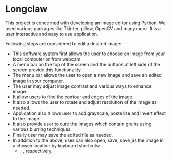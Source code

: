 # Longclaw
This project is concerned with developing an image editor using Python. We used various packages like Tkinter, pillow, OpenCV and many more. It is a user interactive and easy to use application.

Following steps are considered to edit a desired image:
- This software system first allows the user to choose an image from your local computer or from webcam.
- A menu bar on the top of the screen and the buttons at left side of the screen provide this functionality.
- The menu bar allows the user to open a new image and save an edited image in your computer.
- The user may adjust image contrast and various ways to enhance image.
- It allow users to find the contour and edges of the image.
- It also allows the user to rotate and adjust resolution of the image as needed.
- Application also allows user to add grayscale, posterize and invert effect to the image.
- It also provide user to cure the images which contain grains using various blurring techniques.
- Finally user may save the edited file as needed.
- In addition to the above, user can also open, save, save_as the image in a chosen location by keyboard shortcuts: 
  - <ctrl-o>, <ctrl-s>, <ctrl-shift-s> respectively.
